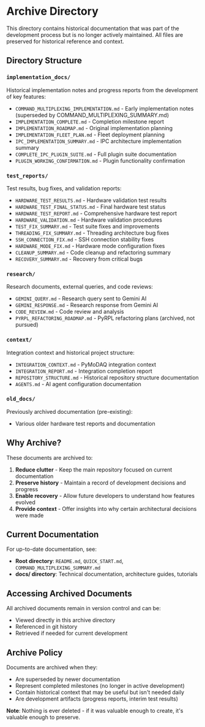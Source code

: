 # Archive Directory

This directory contains historical documentation that was part of the development process but is no longer actively maintained. All files are preserved for historical reference and context.

## Directory Structure

### `implementation_docs/`
Historical implementation notes and progress reports from the development of key features:
- `COMMAND_MULTIPLEXING_IMPLEMENTATION.md` - Early implementation notes (superseded by COMMAND_MULTIPLEXING_SUMMARY.md)
- `IMPLEMENTATION_COMPLETE.md` - Completion milestone report
- `IMPLEMENTATION_ROADMAP.md` - Original implementation planning
- `IMPLEMENTATION_FLEET_PLAN.md` - Fleet deployment planning
- `IPC_IMPLEMENTATION_SUMMARY.md` - IPC architecture implementation summary
- `COMPLETE_IPC_PLUGIN_SUITE.md` - Full plugin suite documentation
- `PLUGIN_WORKING_CONFIRMATION.md` - Plugin functionality confirmation

### `test_reports/`
Test results, bug fixes, and validation reports:
- `HARDWARE_TEST_RESULTS.md` - Hardware validation test results
- `HARDWARE_TEST_FINAL_STATUS.md` - Final hardware test status
- `HARDWARE_TEST_REPORT.md` - Comprehensive hardware test report
- `HARDWARE_VALIDATION.md` - Hardware validation procedures
- `TEST_FIX_SUMMARY.md` - Test suite fixes and improvements
- `THREADING_FIX_SUMMARY.md` - Threading architecture bug fixes
- `SSH_CONNECTION_FIX.md` - SSH connection stability fixes
- `HARDWARE_MODE_FIX.md` - Hardware mode configuration fixes
- `CLEANUP_SUMMARY.md` - Code cleanup and refactoring summary
- `RECOVERY_SUMMARY.md` - Recovery from critical bugs

### `research/`
Research documents, external queries, and code reviews:
- `GEMINI_QUERY.md` - Research query sent to Gemini AI
- `GEMINI_RESPONSE.md` - Research response from Gemini AI
- `CODE_REVIEW.md` - Code review and analysis
- `PYRPL_REFACTORING_ROADMAP.md` - PyRPL refactoring plans (archived, not pursued)

### `context/`
Integration context and historical project structure:
- `INTEGRATION_CONTEXT.md` - PyMoDAQ integration context
- `INTEGRATION_REPORT.md` - Integration completion report
- `REPOSITORY_STRUCTURE.md` - Historical repository structure documentation
- `AGENTS.md` - AI agent configuration documentation

### `old_docs/`
Previously archived documentation (pre-existing):
- Various older hardware test reports and documentation

## Why Archive?

These documents are archived to:
1. **Reduce clutter** - Keep the main repository focused on current documentation
2. **Preserve history** - Maintain a record of development decisions and progress
3. **Enable recovery** - Allow future developers to understand how features evolved
4. **Provide context** - Offer insights into why certain architectural decisions were made

## Current Documentation

For up-to-date documentation, see:
- **Root directory**: `README.md`, `QUICK_START.md`, `COMMAND_MULTIPLEXING_SUMMARY.md`
- **docs/ directory**: Technical documentation, architecture guides, tutorials

## Accessing Archived Documents

All archived documents remain in version control and can be:
- Viewed directly in this archive directory
- Referenced in git history
- Retrieved if needed for current development

## Archive Policy

Documents are archived when they:
- Are superseded by newer documentation
- Represent completed milestones (no longer in active development)
- Contain historical context that may be useful but isn't needed daily
- Are development artifacts (progress reports, interim test results)

**Note**: Nothing is ever deleted - if it was valuable enough to create, it's valuable enough to preserve.
